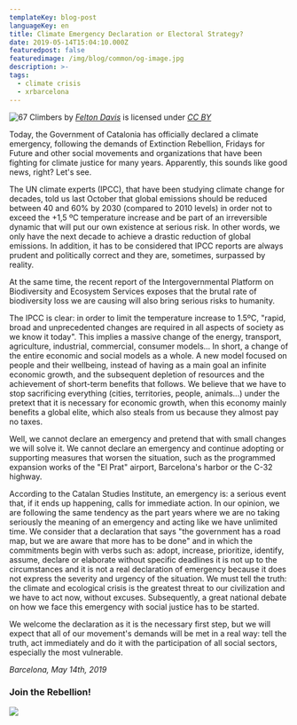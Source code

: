 ```yaml
---
templateKey: blog-post
languageKey: en
title: Climate Emergency Declaration or Electoral Strategy?
date: 2019-05-14T15:04:10.000Z
featuredpost: false
featuredimage: /img/blog/common/og-image.jpg
description: >-
tags:
  - climate crisis
  - xrbarcelona
---
```


![67 Climbers](/img/blog/2019-05-14/declare-emergency-felton-davis.jpg)
 by 
 [*Felton Davis*](https://www.flickr.com/people/106368363@N02) is licensed under 
 [*CC BY*](https://creativecommons.org/licenses/by/2.0/)

Today, the Government of Catalonia has officially declared a climate emergency, following the demands of Extinction Rebellion, Fridays for Future and other social movements and organizations that have been fighting for climate justice for many years. Apparently, this sounds like good news, right? Let's see.

The UN climate experts (IPCC), that have been studying climate change for decades, told us last October that global emissions should be reduced between 40 and 60% by 2030 (compared to 2010 levels) in order not to exceed the +1,5 ºC temperature increase and be part of an irreversible dynamic that will put our own existence at serious risk. In other words, we only have the next decade to achieve a drastic reduction of global emissions. In addition, it has to be considered that IPCC reports are always prudent and politically correct and they are, sometimes, surpassed by reality.

At the same time, the recent report of the Intergovernmental Platform on Biodiversity and Ecosystem Services exposes that the brutal rate of biodiversity loss we are causing will also bring serious risks to humanity.

The IPCC is clear: in order to limit the temperature increase to 1.5ºC, "rapid, broad and unprecedented changes are required in all aspects of society as we know it today". This implies a massive change of the energy, transport, agriculture, industrial, commercial, consumer models... In short, a change of the entire economic and social models as a whole. A new model focused on people and their wellbeing, instead of having as a main goal an infinite economic growth, and the subsequent depletion of resources and the achievement of short-term benefits that follows. We believe that we have to stop sacrificing everything (cities, territories, people, animals...) under the pretext that it is necessary for economic growth, when this economy mainly benefits a global elite, which also steals from us because they almost pay no taxes.

Well, we cannot declare an emergency and pretend that with small changes we will solve it. We cannot declare an emergency and continue adopting or supporting measures that worsen the situation, such as the programmed expansion works of  the "El Prat" airport, Barcelona's harbor or the C-32 highway.

According to the Catalan Studies Institute, an emergency is: a serious event that, if it ends up happening, calls for immediate action. In our opinion, we are following the same tendency as the part years where we are no taking seriously the meaning of an emergency and acting like we have unlimited time. We consider that a declaration that says "the government has a road map, but we are aware that more has to be done" and in which the commitments begin with verbs such as: adopt, increase, prioritize, identify, assume, declare or elaborate without specific deadlines it is not up to the circumstances and it is not a real declaration of emergency because it does not express the severity and urgency of the situation. We must tell the truth: the climate and ecological crisis is the greatest threat to our civilization and we have to act now, without excuses. Subsequently, a great national debate on how we face this emergency with social justice has to be started.

We welcome the declaration as it is the necessary first step, but we will expect that all of our movement's demands will be met in a real way: tell the truth, act immediately and do it with the participation of all social sectors, especially the most vulnerable.

*Barcelona, ​​May 14th, 2019*

### Join the Rebellion!

![](/img/blog/2019-05-14/girl-sign.jpg)
